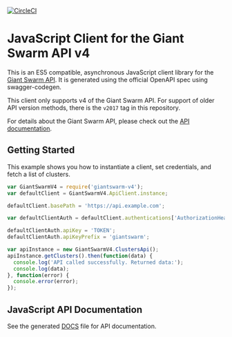 [![CircleCI](https://circleci.com/gh/giantswarm/giantswarm-js-client.svg?style=svg)](https://circleci.com/gh/giantswarm/giantswarm-js-client)

# JavaScript Client for the Giant Swarm API v4

This is an ES5 compatible, asynchronous JavaScript client library for the [Giant
Swarm API](https://docs.giantswarm.io/api/). It is generated using the official
OpenAPI spec using swagger-codegen.

This client only supports v4 of the Giant Swarm API. For support of older API
version methods, there is the `v2017` tag in this repository.

For details about the Giant Swarm API, please check out the
[API documentation](https://docs.giantswarm.io/api/).

## Getting Started

This example shows you how to instantiate a client, set credentials, and fetch
a list of clusters.

```javascript
var GiantSwarmV4 = require('giantswarm-v4');
var defaultClient = GiantSwarmV4.ApiClient.instance;

defaultClient.basePath = 'https://api.example.com';

var defaultClientAuth = defaultClient.authentications['AuthorizationHeaderToken'];

defaultClientAuth.apiKey = 'TOKEN';
defaultClientAuth.apiKeyPrefix = 'giantswarm';

var apiInstance = new GiantSwarmV4.ClustersApi();
apiInstance.getClusters().then(function(data) {
  console.log('API called successfully. Returned data:');
  console.log(data);
}, function(error) {
  console.error(error);
});
```

## JavaScript API Documentation

See the generated [DOCS](DOCS.md) file for API documentation.
